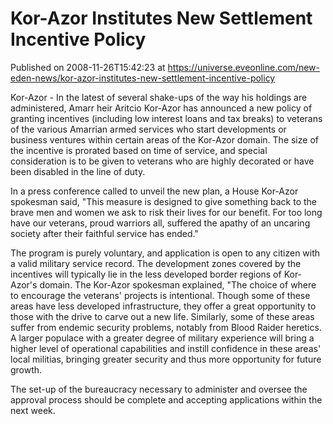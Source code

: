 # Kor-Azor Institutes New Settlement Incentive Policy
Published on 2008-11-26T15:42:23 at https://universe.eveonline.com/new-eden-news/kor-azor-institutes-new-settlement-incentive-policy

Kor-Azor - In the latest of several shake-ups of the way his holdings are administered, Amarr heir Aritcio Kor-Azor has announced a new policy of granting incentives (including low interest loans and tax breaks) to veterans of the various Amarrian armed services who start developments or business ventures within certain areas of the Kor-Azor domain. The size of the incentive is prorated based on time of service, and special consideration is to be given to veterans who are highly decorated or have been disabled in the line of duty.

In a press conference called to unveil the new plan, a House Kor-Azor spokesman said, "This measure is designed to give something back to the brave men and women we ask to risk their lives for our benefit. For too long have our veterans, proud warriors all, suffered the apathy of an uncaring society after their faithful service has ended."

The program is purely voluntary, and application is open to any citizen with a valid military service record. The development zones covered by the incentives will typically lie in the less developed border regions of Kor-Azor's domain. The Kor-Azor spokesman explained, "The choice of where to encourage the veterans' projects is intentional. Though some of these areas have less developed infrastructure, they offer a great opportunity to those with the drive to carve out a new life. Similarly, some of these areas suffer from endemic security problems, notably from Blood Raider heretics. A larger populace with a greater degree of military experience will bring a higher level of operational capabilities and instill confidence in these areas' local militias, bringing greater security and thus more opportunity for future growth.

The set-up of the bureaucracy necessary to administer and oversee the approval process should be complete and accepting applications within the next week.
